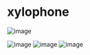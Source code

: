 # xylophone

![image](https://user-images.githubusercontent.com/101867596/160665951-cf643199-74bc-4bb2-9fdd-9a9be40caedc.png)

![image](https://user-images.githubusercontent.com/101867596/160666220-d2d0fb45-4c03-4616-8340-9b80e37a3f33.png)
![image](https://user-images.githubusercontent.com/101867596/160666283-367615ed-d9b9-4908-982b-5a2e1b6810f3.png)
![image](https://user-images.githubusercontent.com/101867596/160666330-745f5db8-6e36-4e62-83ff-1ed93badb74a.png)

